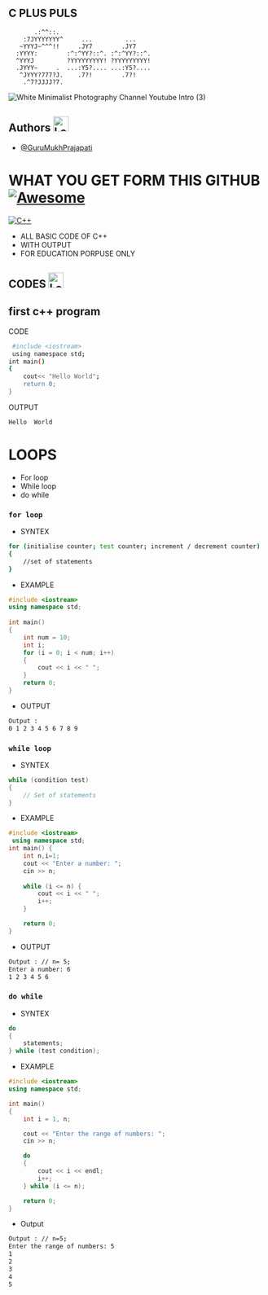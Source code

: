 <p align="center"><h2>C PLUS PULS</h2></p>

                                                  
           .:^^::.                                
        :7JYYYYYYY^     ...         ...           
       ~YYYJ~^^^!!     .JY7        .JY7           
      :YYYY:        :^:^YY?::^. :^:^YY?::^.       
      ^YYYJ         ?YYYYYYYYY! ?YYYYYYYYY!       
      .JYYY~     .  ...:Y5?.... ...:Y5?....       
       ^JYYY?777?J.    .7?!        .7?!           
        .^7?JJJJ?7.                               
                                                  

![White Minimalist Photography Channel Youtube Intro (3)](https://github.com/GuruMukhPrajapati/C-PLUS-PLUS/assets/117162170/b2369218-7342-4dcb-8a92-b7d1bfb0c6ea)

## Authors <img src="https://github.com/GuruMukhPrajapati/C-PLUS-PLUS/assets/117162170/ad46c3da-03b0-4c9e-88c3-e00c85c74ae5" alt="Logo" width="30px">

- [@GuruMukhPrajapati](https://github.com/GuruMukhPrajapati)

# WHAT YOU GET FORM THIS GITHUB [![Awesome](https://awesome.re/badge-flat.svg)](https://github.com/sindresorhus/awesome)  
[![C++](https://raw.githubusercontent.com/isocpp/logos/master/cpp_logo.png)](https://en.cppreference.com/)
- ALL BASIC CODE OF C++ 
- WITH OUTPUT 
- FOR EDUCATION PORPUSE ONLY 

## CODES <img src="https://github.com/GuruMukhPrajapati/C-PLUS-PLUS/assets/117162170/a6b1ea77-bd57-4503-89d2-070cc240a1c5" alt="Logo" width="30px">




## first c++ program
CODE 
```bash
 #include <iostream>
 using namespace std;
int main()
{
    cout<< "Hello World";
    return 0;
}
```
OUTPUT 
```bash
Hello  World 
```



# LOOPS 
- For loop 
- While loop 
- do while 

### `for loop`

- SYNTEX 
```bash 
for (initialise counter; test counter; increment / decrement counter)
{
    //set of statements
}
```
- EXAMPLE 
```cpp
#include <iostream>
using namespace std;
 
int main()
{
    int num = 10;
    int i;
    for (i = 0; i < num; i++)
    {
        cout << i << " ";
    }
    return 0;
}

```
- OUTPUT
```bash 
Output :
0 1 2 3 4 5 6 7 8 9
```

### `while loop` 
- SYNTEX 

```cpp
while (condition test)
{
    // Set of statements
}

```
- EXAMPLE
```cpp
#include <iostream>
 using namespace std;
int main() {
    int n,i=1;
    cout << "Enter a number: ";
    cin >> n;
    
    while (i <= n) {
        cout << i << " ";
        i++;
    }

    return 0;
}
```
 - OUTPUT
```bash 
Output : // n= 5;
Enter a number: 6
1 2 3 4 5 6 
```
### `do while `

- SYNTEX 
```cpp
do
{
    statements;
} while (test condition);
```
- EXAMPLE 
```cpp 
#include <iostream>
using namespace std;

int main()
{
    int i = 1, n;

    cout << "Enter the range of numbers: ";
    cin >> n;

    do
    {
        cout << i << endl;
        i++;
    } while (i <= n);

    return 0;
}
```
- Output 
```bash
Output : // n=5;
Enter the range of numbers: 5
1
2
3
4
5


